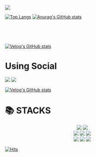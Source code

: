 
<img src="https://capsule-render.vercel.app/api?type=waving&color=3DED97C8&height=150&section=header&text=HAN's%20Develope&fontColor=ffffff&fontSize=40&fontAlignY=30&fontAlign=20" />

[![Top Langs](https://github-readme-stats.vercel.app/api/top-langs/?username=shl2587)](https://github.com/anuraghazra/github-readme-stats)
[![Anurag's GitHub stats](https://github-readme-stats.vercel.app/api?username=shl2587)](https://github.com/anuraghazra/github-readme-stats)

                

<br><br><br>

[![Velog's GitHub stats](https://velog-readme-stats.vercel.app/api?name=eungyeole&slug=자바)](https://velog.io/@shl2587)





<div align=left><h1>Using Social</h1></div>
<div>
<img src="https://img.shields.io/badge/github-181717?style=for-the-badge&logo=github&logoColor=white">
<img src="https://img.shields.io/badge/git-F05032?style=for-the-badge&logo=git&logoColor=white">
</div>


[![Velog's GitHub stats](https://velog-readme-stats.vercel.app/api?name=shl2587)](https://velog.io/@shl2587)






<div align=left><h1>📚 STACKS</h1></div>

<div align=center> 
  <img src="https://img.shields.io/badge/java-007396?style=for-the-badge&logo=java&logoColor=white"> 
  <img src="https://img.shields.io/badge/python-3776AB?style=for-the-badge&logo=python&logoColor=white"> 
  <br>
  
  <img src="https://img.shields.io/badge/html5-E34F26?style=for-the-badge&logo=html5&logoColor=white"> 
  <img src="https://img.shields.io/badge/css-1572B6?style=for-the-badge&logo=css3&logoColor=white">
  <img src="https://img.shields.io/badge/oracle-F80000?style=for-the-badge&logo=oracle&logoColor=white">
  <br>
  
  <img src="https://img.shields.io/badge/spring-6DB33F?style=for-the-badge&logo=spring&logoColor=white">
  <img src="https://img.shields.io/badge/linux-FCC624?style=for-the-badge&logo=linux&logoColor=black"> 
  <img src="https://img.shields.io/badge/apache tomcat-F8DC75?style=for-the-badge&logo=apachetomcat&logoColor=white">
  <br>
</div>



[![Hits](https://hits.seeyoufarm.com/api/count/incr/badge.svg?url=https%3A%2F%2Fgithub.com%2Fgjbae1212%2Fhit-counter&align=right)](https://hits.seeyoufarm.com)    
